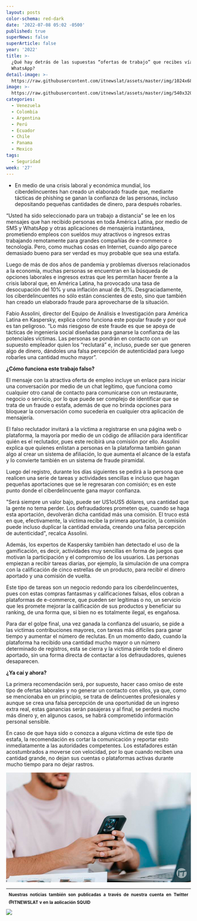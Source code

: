 ```yaml
---
layout: posts
color-schema: red-dark
date: '2022-07-08 05:02 -0500'
published: true
superNews: false
superArticle: false
year: '2022'
title: >-
  ¿Qué hay detrás de las supuestas “ofertas de trabajo” que recibes vía
  WhatsApp?
detail-image: >-
  https://raw.githubusercontent.com/itnewslat/assets/master/img/1024x680/oferta-laboral-en-whatsapp-g.jpg
image: >-
  https://raw.githubusercontent.com/itnewslat/assets/master/img/540x320/oferta-laboral-en-whatsapp-p.jpg
categories:
  - Venezuela
  - Colombia
  - Argentina
  - Perú
  - Ecuador
  - Chile
  - Panama
  - Mexico
tags:
  - Seguridad
week: '27'
---
```

- En medio de una crisis laboral y económica mundial, los ciberdelincuentes han creado un elaborado fraude que, mediante tácticas de phishing se ganan la confianza de las personas, incluso depositando pequeñas cantidades de dinero, para después robarles.

“Usted ha sido seleccionado para un trabajo a distancia” se lee en los mensajes que han recibido personas en toda América Latina, por medio de SMS y WhatsApp y otras aplicaciones de mensajería instantánea, prometiendo empleos con sueldos muy atractivos o ingresos extras trabajando remotamente para grandes compañías de e-commerce o tecnología. Pero, como muchas cosas en Internet, cuando algo parece demasiado bueno para ser verdad es muy probable que sea una estafa.
 
Luego de más de dos años de pandemia y problemas diversos relacionados a la economía, muchas personas se encuentran en la búsqueda de opciones laborales e ingresos extras que les permitan hacer frente a la crisis laboral que, en América Latina, ha provocado una tasa de desocupación del 10%  y una inflación anual de 8,1%. Desgraciadamente, los ciberdelincuentes no sólo están conscientes de esto, sino que también han creado un elaborado fraude para aprovecharse de la situación.
 
Fabio Assolini, director del Equipo de Análisis e Investigación para América Latina en Kaspersky, explica cómo funciona este popular fraude y por qué es tan peligroso. “Lo más riesgoso de este fraude es que se apoya de tácticas de ingeniería social diseñadas para ganarse la confianza de las potenciales víctimas. Las personas se pondrán en contacto con un supuesto empleador quien los “reclutará” e, incluso, puede ser que generen algo de dinero, dándoles una falsa percepción de autenticidad para luego robarles una cantidad mucho mayor”.
 
**¿Cómo funciona este trabajo falso?**
 
El mensaje con la atractiva oferta de empleo incluye un enlace para iniciar una conversación por medio de un chat legítimo, que funciona como cualquier otro canal de contacto para comunicarse con un restaurante, negocio o servicio, por lo que puede ser complejo de identificar que se trata de un fraude o estafa, además de que no brinda opciones para bloquear la conversación como sucedería en cualquier otra aplicación de mensajería.
 
El falso reclutador invitará a la víctima a registrarse en una página web o plataforma, la mayoría por medio de un código de afiliación para identificar quién es el reclutador, pues este recibirá una comisión por ello. Assolini explica que quienes enlistan a personas en la plataforma también ganan algo al crear un sistema de afiliación, lo que aumenta el alcance de la estafa y lo convierte también en un sistema de fraude piramidal.
 
Luego del registro, durante los días siguientes se pedirá a la persona que realicen una serie de tareas y actividades sencillas e incluso que hagan pequeñas aportaciones que se le regresaran con comisión; es en este punto donde el ciberdelincuente gana mayor confianza.
 
"Será siempre un valor bajo, puede ser US$1 o US$5 dólares, una cantidad que la gente no tema perder. Los defraudadores prometen que, cuando se haga esta aportación, devolverán dicha cantidad más una comisión. El truco está en que, efectivamente, la victima recibe la primera aportación, la comisión puede incluso duplicar la cantidad enviada, creando una falsa percepción de autenticidad", recalca Assolini.
 
Además, los expertos de Kaspersky también han detectado el uso de la gamificación, es decir, actividades muy sencillas en forma de juegos que motivan la participación y el compromiso de los usuarios. Las personas empiezan a recibir tareas diarias, por ejemplo, la simulación de una compra con la calificación de cinco estrellas de un producto, para recibir el dinero aportado y una comisión de vuelta.
 
Este tipo de tareas son un negocio redondo para los ciberdelincuentes, pues con estas compras fantasmas y calificaciones falsas, ellos cobran a plataformas de e-commerce, que pueden ser legítimas o no, un servicio que les promete mejorar la calificación de sus productos y beneficiar su ranking, de una forma que, si bien no es totalmente ilegal, es engañosa.
 
Para dar el golpe final, una vez ganada la confianza del usuario, se pide a las victimas contribuciones mayores, con tareas más difíciles para ganar tiempo y aumentar el número de reclutas. En un momento dado, cuando la plataforma ha recibido una cantidad mucho mayor o un número determinado de registros, esta se cierra y la victima pierde todo el dinero aportado, sin una forma directa de contactar a los defraudadores, quienes desaparecen. 
 
**¿Ya caí y ahora?**
 
La primera recomendación será, por supuesto, hacer caso omiso de este tipo de ofertas laborales y no generar un contacto con ellos, ya que, como se mencionaba en un principio, se trata de delincuentes profesionales y aunque se crea una falsa percepción de una oportunidad de un ingreso extra real, estas ganancias serán pasajeras y al final, se perderá mucho más dinero y, en algunos casos, se habrá comprometido información personal sensible.
 
En caso de que haya sido o conozca a alguna víctima de este tipo de estafa, la recomendación es cortar la comunicación y reportar esto inmediatamente a las autoridades competentes. Los estafadores están acostumbrados a moverse con velocidad, por lo que cuando reciben una cantidad grande, no dejan sus cuentas o plataformas activas durante mucho tiempo para no dejar rastros.  

![](https://raw.githubusercontent.com/itnewslat/assets/master/img/540x320/oferta-laboral-en-whatsapp-p.jpg)

<table style="height: 42px;" width="569">
<tbody>
<tr>
<td style="text-align: justify;"><sub><strong>Nuestras noticias también son publicadas a través de nuestra cuenta en Twitter <a href="https://twitter.com/itnewslat?lang=es">@ITNEWSLAT</a> y en la aplicación <a href="https://squidapp.co/en/">SQUID</a></strong></sub></td>
</tr>
</tbody>
</table>

<img src="https://tracker.metricool.com/c3po.jpg?hash=56f88a41e39ab42c063cc51676587a04"/>